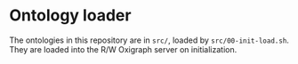 # Ontology loader

The ontologies in this repository are in `src/`, loaded by `src/00-init-load.sh`. They are loaded into the R/W Oxigraph server on initialization.
